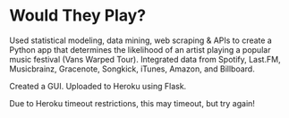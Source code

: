 # Would They Play?

Used statistical modeling, data mining, web scraping &amp; APIs to create a Python app that determines the likelihood of an artist playing a popular music festival (Vans Warped Tour). Integrated data from Spotify, Last.FM, Musicbrainz, Gracenote, Songkick, iTunes, Amazon, and Billboard.



Created a GUI. Uploaded to Heroku using Flask. 

Due to Heroku timeout restrictions, this may timeout, but try again!
